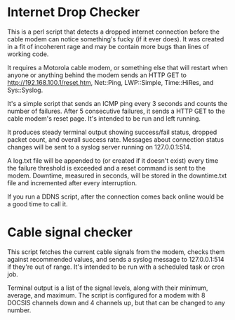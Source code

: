Internet Drop Checker
=====================

This is a perl script that detects a dropped internet connection before the cable modem can notice something's fucky (if it ever does).  It was created in a fit of incoherent rage and may be contain more bugs than lines of working code.

It requires a Motorola cable modem, or something else that will restart when anyone or anything behind the modem sends an HTTP GET to http://192.168.100.1/reset.htm, Net::Ping, LWP::Simple, Time::HiRes, and Sys::Syslog.

It's a simple script that sends an ICMP ping every 3 seconds and counts the number of failures.  After 5 consecutive failures, it sends a HTTP GET to the cable modem's reset page.  It's intended to be run and left running.

It produces steady terminal output showing success/fail status, dropped packet count, and overall success rate.  Messages about connection status changes will be sent to a syslog server running on 127.0.0.1:514.

A log.txt file will be appended to (or created if it doesn't exist) every time the failure threshold is exceeded and a reset command is sent to the modem.  Downtime, measured in seconds, will be stored in the downtime.txt file and incremented after every interruption.

If you run a DDNS script, after the connection comes back online would be a good time to call it.


Cable signal checker
=====================

This script fetches the current cable signals from the modem, checks them against recommended values, and sends a syslog message to 127.0.0.1:514 if they're out of range.  It's intended to be run with a scheduled task or cron job.

Terminal output is a list of the signal levels, along with their minimum, average, and maximum.  The script is configured for a modem with 8 DOCSIS channels down and 4 channels up, but that can be changed to any number.
